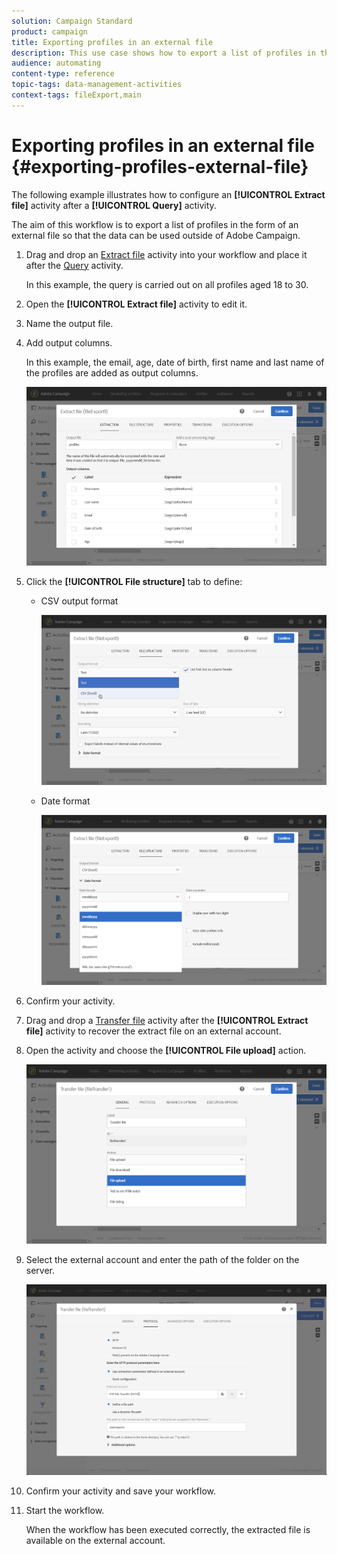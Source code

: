 ```yaml
---
solution: Campaign Standard
product: campaign
title: Exporting profiles in an external file
description: This use case shows how to export a list of profiles in the form of an external file so that the data can be used outside of Adobe Campaign.
audience: automating
content-type: reference
topic-tags: data-management-activities
context-tags: fileExport,main
---
```


# Exporting profiles in an external file {#exporting-profiles-external-file}

The following example illustrates how to configure an **[!UICONTROL Extract file]** activity after a **[!UICONTROL Query]** activity.

The aim of this workflow is to export a list of profiles in the form of an external file so that the data can be used outside of Adobe Campaign.

1. Drag and drop an [Extract file](../../automating/using/extract-file.md) activity into your workflow and place it after the [Query](../../automating/using/query.md) activity.

   In this example, the query is carried out on all profiles aged 18 to 30.

1. Open the **[!UICONTROL Extract file]** activity to edit it.
1. Name the output file.
1. Add output columns.

   In this example, the email, age, date of birth, first name and last name of the profiles are added as output columns.

   ![](assets/wkf_data_export6.png)

1. Click the **[!UICONTROL File structure]** tab to define:

    * CSV output format

      ![](assets/wkf_data_export7.png)

    * Date format

      ![](assets/wkf_data_export9.png)

1. Confirm your activity.
1. Drag and drop a [Transfer file](../../automating/using/transfer-file.md) activity after the **[!UICONTROL Extract file]** activity to recover the extract file on an external account.
1. Open the activity and choose the **[!UICONTROL File upload]** action.

   ![](assets/wkf_data_export11.png)

1. Select the external account and enter the path of the folder on the server.

   ![](assets/wkf_data_export12.png)

1. Confirm your activity and save your workflow.
1. Start the workflow.

   When the workflow has been executed correctly, the extracted file is available on the external account.
